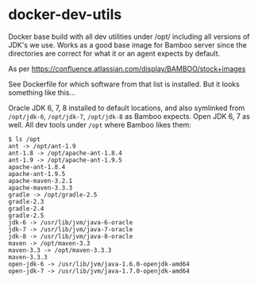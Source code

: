 # docker-dev-utils
Docker base build with all dev utilities under /opt/ including all versions of JDK's we use.   Works as a good base image for Bamboo server since the directories are correct for what it or an agent expects by default.

As per https://confluence.atlassian.com/display/BAMBOO/stock+images

See Dockerfile for which software from that list is installed.  But it looks something like this...

Oracle JDK 6, 7, 8 installed to default locations, and also symlinked from `/opt/jdk-6`, `/opt/jdk-7`, `/opt/jdk-8` as Bamboo expects.  Open JDK 6, 7 as well.  All dev tools under `/opt` where Bamboo likes them:

```
$ ls /opt
ant -> /opt/ant-1.9
ant-1.8 -> /opt/apache-ant-1.8.4
ant-1.9 -> /opt/apache-ant-1.9.5
apache-ant-1.8.4
apache-ant-1.9.5
apache-maven-3.2.1
apache-maven-3.3.3
gradle -> /opt/gradle-2.5
gradle-2.3
gradle-2.4
gradle-2.5
jdk-6 -> /usr/lib/jvm/java-6-oracle
jdk-7 -> /usr/lib/jvm/java-7-oracle
jdk-8 -> /usr/lib/jvm/java-8-oracle
maven -> /opt/maven-3.3
maven-3.3 -> /opt/maven-3.3.3
maven-3.3.3
open-jdk-6 -> /usr/lib/jvm/java-1.6.0-openjdk-amd64
open-jdk-7 -> /usr/lib/jvm/java-1.7.0-openjdk-amd64
```
